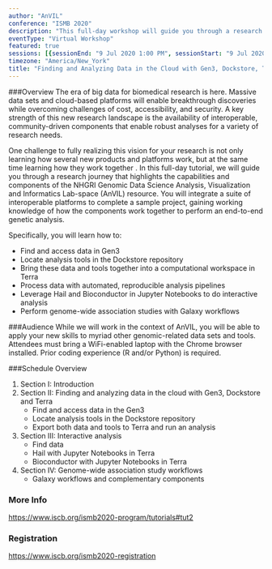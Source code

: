 ```yaml
---
author: "AnVIL"
conference: "ISMB 2020"
description: "This full-day workshop will guide you through a research journey that highlights the capabilities and components of the NHGRI Genomic Data Science Analysis, Visualization and Informatics Lab-space (AnVIL) resource."
eventType: "Virtual Workshop"
featured: true
sessions: [{sessionEnd: "9 Jul 2020 1:00 PM", sessionStart: "9 Jul 2020 9:00 AM"}]
timezone: "America/New_York"
title: "Finding and Analyzing Data in the Cloud with Gen3, Dockstore, Terra, and Galaxy"
---
```


<event-hero></event-hero>

###Overview
The era of big data for biomedical research is here. Massive data sets and cloud-based platforms will enable breakthrough discoveries while overcoming challenges of cost, accessibility, and security. A key strength of this new research landscape is the availability of interoperable, community-driven components that enable robust analyses for a variety of research needs.

One challenge to fully realizing this vision for your research is not only learning how several new products and platforms work, but at the same time learning how they work together . In this full-day tutorial, we will guide you through a research journey that highlights the capabilities and components of the NHGRI Genomic Data Science Analysis, Visualization and Informatics Lab-space (AnVIL) resource. You will integrate a suite of interoperable platforms to complete a sample project, gaining working knowledge of how the components work together to perform an end-to-end genetic analysis.

Specifically, you will learn how to:
- Find and access data in Gen3
- Locate analysis tools in the Dockstore repository
- Bring these data and tools together into a computational workspace in Terra
- Process data with automated, reproducible analysis pipelines
- Leverage Hail and Bioconductor in Jupyter Notebooks to do interactive analysis
- Perform genome-wide association studies with Galaxy workflows

###Audience
While we will work in the context of AnVIL, you will be able to apply your new skills to myriad other genomic-related data sets and tools. Attendees must bring a WiFi-enabled laptop with the Chrome browser installed. Prior coding experience (R and/or Python) is required.

###Schedule Overview
1. Section I: Introduction
1. Section II: Finding and analyzing data in the cloud with Gen3, Dockstore and Terra
    - Find and access data in the Gen3
    - Locate analysis tools in the Dockstore repository
    - Export both data and tools to Terra and run an analysis
1. Section III: Interactive analysis
    - Find data
    - Hail with Jupyter Notebooks in Terra
    - Bioconductor with Jupyter Notebooks in Terra
1. Section IV: Genome-wide association study workflows
    - Galaxy workflows and complementary components
    
### More Info
https://www.iscb.org/ismb2020-program/tutorials#tut2

### Registration
https://www.iscb.org/ismb2020-registration
